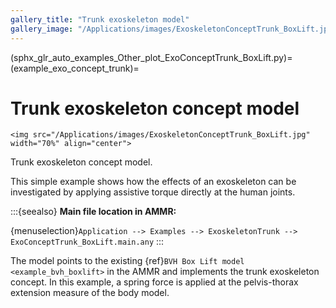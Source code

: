 ```yaml
---
gallery_title: "Trunk exoskeleton model"
gallery_image: "/Applications/images/ExoskeletonConceptTrunk_BoxLift.jpg"
---
```


(sphx_glr_auto_examples_Other_plot_ExoConceptTrunk_BoxLift.py)=
(example_exo_concept_trunk)=
# Trunk exoskeleton concept model


````{sidebar}
<img src="/Applications/images/ExoskeletonConceptTrunk_BoxLift.jpg" width="70%" align="center">
````

Trunk exoskeleton concept model.

This simple example shows how the effects of an exoskeleton can be investigated by applying assistive torque
directly at the human joints.



:::{seealso}
**Main file location in AMMR:**

{menuselection}`Application --> Examples --> ExoskeletonTrunk --> ExoConceptTrunk_BoxLift.main.any`
:::

The model points to the existing {ref}`BVH Box Lift model <example_bvh_boxlift>` in the AMMR and implements
the trunk exoskeleton concept. In this example, a spring force is applied at the pelvis-thorax extension measure of the body model.
